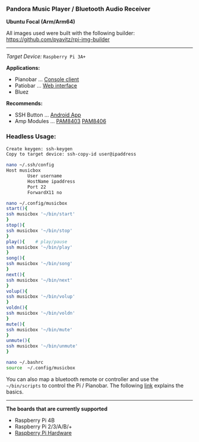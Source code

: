 ### Pandora Music Player / Bluetooth Audio Receiver
**Ubuntu Focal (Arm/Arm64)**

All images used were built with the following builder: https://github.com/pyavitz/rpi-img-builder

---

*Target Device:* `Raspberry Pi 3A+`

**Applications:**
* Pianobar ... [Console client](https://github.com/PromyLOPh/pianobar)
* Patiobar ... [Web interface](https://github.com/pyavitz/Patiobar)
* Bluez

**Recommends:**
* SSH Button ... [Android App](https://play.google.com/store/apps/details?id=com.pd7l.sshbutton&hl=en_US)
* Amp Modules ... [PAM8403](https://www.amazon.com/PAM8403-Channel-Digital-Amplifier-Potentionmeter/dp/B01MYTZGYM) [PAM8406](https://www.ebay.com/itm/Amplifier-Board-Class-D-Audio-5W-5W-Module-Dual-Channel-PAM8406-DIY-Stereo-Mini/313153265326?_trkparms=aid%3D777001%26algo%3DDISCO.FEED%26ao%3D1%26asc%3D225074%26meid%3D56ccad57a0b3470196bc7664442aad56%26pid%3D100651%26rk%3D1%26rkt%3D1%26mehot%3Dnone%26itm%3D313153265326%26pmt%3D1%26noa%3D1%26pg%3D2380057%26algv%3DPersonalizedTopicsRefactor%26brand%3D&_trksid=p2380057.c100651.m4497&_trkparms=pageci%3A7e3b7455-d363-11ea-ac52-ae0bcbae8747%7Cparentrq%3Aa65578871730a45e5bf83bf0ffd9ca44%7Ciid%3A1)

### Headless Usage:
```sh
Create keygen: ssh-keygen
Copy to target device: ssh-copy-id user@ipaddress
```
```sh
nano ~/.ssh/config
Host musicbox
        User username
        HostName ipaddress
        Port 22
        ForwardX11 no
```
```sh
nano ~/.config/musicbox
start(){
ssh musicbox '~/bin/start'
}
stop(){
ssh musicbox '~/bin/stop'
}
play(){    # play/pause
ssh musicbox '~/bin/play'
}
song(){
ssh musicbox '~/bin/song'
}
next(){
ssh musicbox '~/bin/next'
}
volup(){
ssh musicbox '~/bin/volup'
}
voldn(){
ssh musicbox '~/bin/voldn'
}
mute(){
ssh musicbox '~/bin/mute'
}
unmute(){
ssh musicbox '~/bin/unmute'
}
```
```sh
nano ~/.bashrc
source  ~/.config/musicbox
```
You can also map a bluetooth remote or controller and use the `~/bin/scripts` to control the Pi / Pianobar.
The following [link](https://raspberry-valley.azurewebsites.net/Map-Bluetooth-Controller-using-Python/) explains the basics.

---

**The boards that are currently supported**
* Raspberry Pi 4B
* Raspberry Pi 2/3/A/B/+
* [Raspberry Pi Hardware](https://www.raspberrypi.org/documentation/hardware/raspberrypi)
